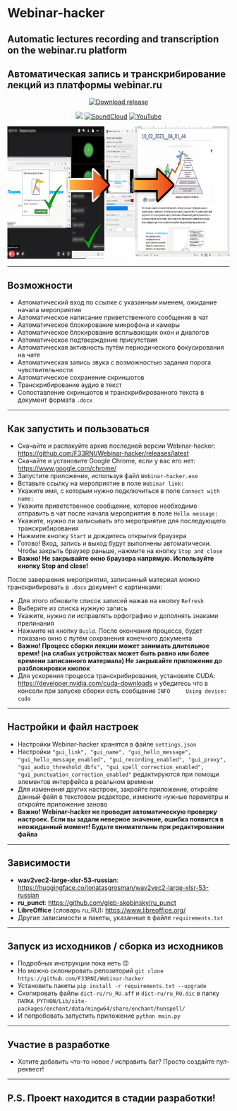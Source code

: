 # Webinar-hacker
## Automatic lectures recording and transcription on the webinar.ru platform
## Автоматическая запись и транскрибирование лекций из платформы webinar.ru
<div style="width:100%;text-align:center;">
    <p align="center">
        <a href="https://github.com/F33RNI/Webinar-hacker/releases"><img alt="Download release" src="https://img.shields.io/badge/-Download%20latest-yellowgreen?style=for-the-badge&logo=github" ></a>
    </p>
    <p align="center">
        <img src="https://badges.frapsoft.com/os/v1/open-source.png?v=103" >
        <a href="https://soundcloud.com/f3rni"><img alt="SoundCloud" src="https://img.shields.io/badge/-SoundCloud-orange" ></a>
        <a href="https://www.youtube.com/@F3RNI"><img alt="YouTube" src="https://img.shields.io/badge/-YouTube-red" ></a>
    </p>
</div>
<div style="width:100%;text-align:center;">
    <p align="center">
        <img src="Banner.jpg" width="auto" height="300">
    </p>
</div>

----------

## Возможности

- Автоматический вход по ссылке с указанным именем, ожидание начала мероприятия
- Автоматическое написание приветственного сообщения в чат
- Автоматическое блокирование микрофона и камеры
- Автоматическое блокирование всплывающих окон и диалогов
- Автоматическое подтверждение присутствия
- Автоматическая активность путём периодического фокусирования на чате
- Автоматическая запись звука с возможностью задания порога чувствительности
- Автоматическое сохранение скриншотов
- Транскрибирование аудио в текст
- Сопоставление скриншотов и транскрибированного текста в документ формата `.docx`

----------

## Как запустить и пользоваться

- Скачайте и распакуйте архив последней версии Webinar-hacker: https://github.com/F33RNI/Webinar-hacker/releases/latest
- Скачайте и установите Google Chrome, если у вас его нет: https://www.google.com/chrome/
- Запустите приложение, используя файл `Webinar-hacker.exe`
- Вставьте ссылку на мероприятие в поле `Webinar link:`
- Укажите имя, с которым нужно подключиться в поле `Connect with name:`
- Укажите приветственное сообщение, которое необходимо отправить в чат после начала мероприятия в поле `Hello message:`
- Укажите, нужно ли записывать это мероприятие для последующего транскрибирования
- Нажмите кнопку `Start` и дождитесь открытия браузера
- Готово! Вход, запись и выход будут выполнены автоматически. Чтобы закрыть браузер раньше, нажмите на кнопку `Stop and close`
- **Важно! Не закрывайте окно браузера напрямую. Используйте кнопку Stop and close!**

После завершения мероприятия, записанный материал можно транскрибировать в `.docx` документ с картинками:
- Для этого обновите список записей нажав на кнопку `Refresh`
- Выберите из списка нужную запись
- Укажите, нужно ли исправлять орфографию и дополнять знаками препинания
- Нажмите на кнопку `Build`. После окончания процесса, будет показано окно с путём сохранения конечного документа
- **Важно! Процесс сборки лекции может занимать длительное время! (на слабых устройствах может быть равно или более времени записанного материала) Не закрывайте приложение до разблокировки кнопок**
- Для ускорения процесса транскрибирования, установите CUDA: https://developer.nvidia.com/cuda-downloads и убедитесь что в консоли при запуске сборки есть сообщение `INFO     Using device: cuda`

----------

## Настройки и файл настроек

- Настройки Webinar-hacker хранятся в файле `settings.json`
- Настройки `"gui_link", "gui_name", "gui_hello_message", "gui_hello_message_enabled", "gui_recording_enabled", "gui_proxy", "gui_audio_threshold_dbfs", "gui_spell_correction_enabled", "gui_punctuation_correction_enabled"` редактируются при помощи элементов интерфейса в реальном времени
- Для изменения других настроек, закройте приложение, откройте данный файл в текстовом редакторе, измените нужные параметры и откройте приложение заново
- **Важно! Webinar-hacker не проводит автоматическую проверку настроек. Если вы задали неверное значение, ошибка появится в неожиданный момент! Будьте внимательны при редактировании файла**

----------

## Зависимости

- **wav2vec2-large-xlsr-53-russian**: https://huggingface.co/jonatasgrosman/wav2vec2-large-xlsr-53-russian
- **ru_punct**: https://github.com/gleb-skobinsky/ru_punct
- **LibreOffice** (словарь ru_RU): https://www.libreoffice.org/
- Другие зависимости и пакеты, указанные в файле `requirements.txt`

----------

## Запуск из исходников / сборка из исходников

- Подробных инструкции пока неть 🙃
- Но можно склонировать репозиторий `git clone https://github.com/F33RNI/Webinar-hacker`
- Установить пакеты `pip install -r requirements.txt --upgrade`
- Скопировать файлы `dict-ru/ru_RU.aff` и `dict-ru/ru_RU.dic` в папку `ПАПКА_PYTHON/Lib/site-packages/enchant/data/mingw64/share/enchant/hunspell/`
- И попробовать запустить приложение `python main.py`

----------

## Участие в разработке

- Хотите добавить что-то новое / исправить баг? Просто создайте пул-реквест!

----------

## P.S. Проект находится в стадии разработки!
